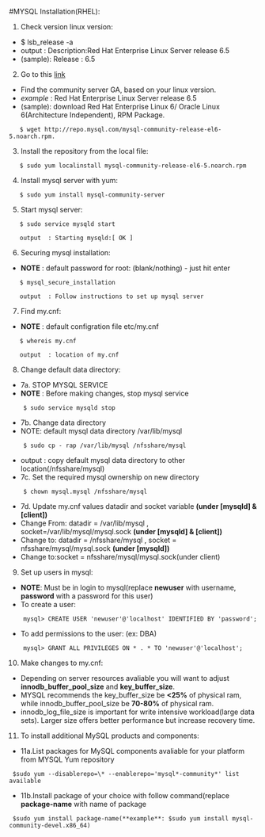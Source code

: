 #MYSQL Installation(RHEL):


1. Check version linux version:
  - $ lsb_release -a
  - output  : Description:Red Hat Enterprise Linux Server release 6.5
  - (sample): Release    : 6.5

2. Go to this [link](http://dev.mysql.com/downloads/repo/yum/)
  - Find the community server GA, based on your linux version.
  - *example* : Red Hat Enterprise Linux Server release 6.5
  - (sample): download Red Hat Enterprise Linux 6/ Oracle Linux 6(Architecture Independent), RPM Package.
 ```
    $ wget http://repo.mysql.com/mysql-community-release-el6-5.noarch.rpm. 
 ```

3. Install the repository from the local file:
 ```
    $ sudo yum localinstall mysql-community-release-el6-5.noarch.rpm
 ```

4. Install mysql server with yum:
 ```
    $ sudo yum install mysql-community-server
 ```

5. Start mysql server:
 ```
    $ sudo service mysqld start

    output  : Starting mysqld:[ OK ]
 ```

6. Securing mysql installation:
  - **NOTE**    : default password for root: (blank/nothing) - just hit enter
 ```
    $ mysql_secure_installation

    output  : Follow instructions to set up mysql server
 ```

7. Find my.cnf:
  - **NOTE**    : default configration file etc/my.cnf
 ```
    $ whereis my.cnf

    output  : location of my.cnf
 ```

8. Change default data directory:
  - 7a. STOP MYSQL SERVICE
  - **NOTE**    : Before making changes, stop mysql service
 ```
     $ sudo service mysqld stop
 ```
  - 7b. Change data directory
  - NOTE: default mysql data directory /var/lib/mysql
 ```
     $ sudo cp - rap /var/lib/mysql /nfsshare/mysql
 ```
  - output  : copy default mysql data directory to other location(/nfsshare/mysql)
  - 7c. Set the required mysql ownership on new directory
 ```
     $ chown mysql.mysql /nfsshare/mysql
 ```
  - 7d. Update my.cnf values datadir and socket variable **(under [mysqld] & [client])**
  - Change From: datadir = /var/lib/mysql , socket=/var/lib/mysql/mysql.sock **(under [mysqld] & [client])**
  - Change to: datadir = /nfsshare/mysql , socket = nfsshare/mysql/mysql.sock **(under [mysqld])**
  - Change to:socket = nfsshare/mysql/mysql.sock(under client)

9. Set up users in mysql:
  - **NOTE**: Must be in login to mysql(replace **newuser** with username, **password** with a password for this user)
  - To create a user:
 ```
     mysql> CREATE USER 'newuser'@'localhost' IDENTIFIED BY 'password';
 ```
  - To add permissions to the user: (ex: DBA)
 ```
     mysql> GRANT ALL PRIVILEGES ON * . * TO 'newuser'@'localhost';
 ```

10. Make changes to my.cnf:
  - Depending on server resources avaliable you will want to adjust **innodb_buffer_pool_size** and **key_buffer_size**.
  - MYSQL recommends the key_buffer_size be **<25%** of physical ram, while innodb_buffer_pool_size be **70-80%** of physical ram.
  - innodb_log_file_size is important for write intensive workload(large data sets). Larger size offers better performance but increase recovery time.

11. To install additional MySQL products and components:
  - 11a.List packages for MySQL components avaliable for your platform from MYSQL Yum repository
 ```
  $sudo yum --disablerepo=\* --enablerepo='mysql*-community*' list available
 ```
  - 11b.Install package of your choice with follow command(replace **package-name** with name of package
 ```
  $sudo yum install package-name(**example**: $sudo yum install mysql-community-devel.x86_64)
 ```
